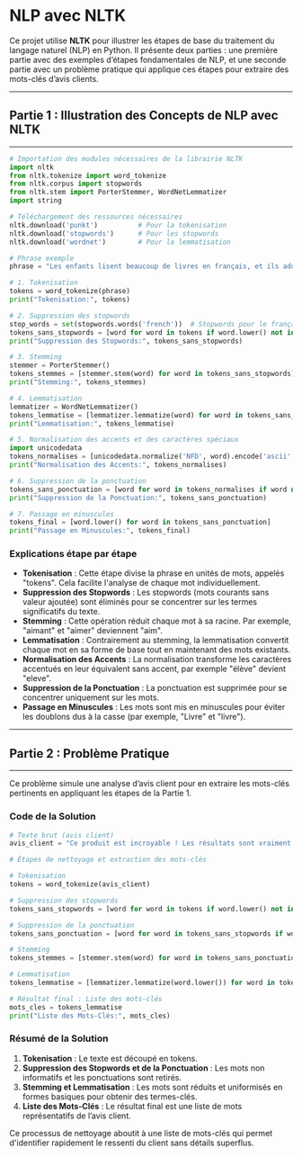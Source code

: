 # NLP avec NLTK

Ce projet utilise **NLTK** pour illustrer les étapes de base du traitement du langage naturel (NLP) en Python. Il présente deux parties : une première partie avec des exemples d’étapes fondamentales de NLP, et une seconde partie avec un problème pratique qui applique ces étapes pour extraire des mots-clés d’avis clients.


---
## Partie 1 : Illustration des Concepts de NLP avec NLTK
---

```python
# Importation des modules nécessaires de la librairie NLTK
import nltk
from nltk.tokenize import word_tokenize
from nltk.corpus import stopwords
from nltk.stem import PorterStemmer, WordNetLemmatizer
import string

# Téléchargement des ressources nécessaires
nltk.download('punkt')          # Pour la tokenisation
nltk.download('stopwords')      # Pour les stopwords
nltk.download('wordnet')        # Pour la lemmatisation

# Phrase exemple
phrase = "Les enfants lisent beaucoup de livres en français, et ils adorent ça ! C'était vraiment génial."

# 1. Tokenisation
tokens = word_tokenize(phrase)
print("Tokenisation:", tokens)

# 2. Suppression des stopwords
stop_words = set(stopwords.words('french'))  # Stopwords pour le français
tokens_sans_stopwords = [word for word in tokens if word.lower() not in stop_words]
print("Suppression des Stopwords:", tokens_sans_stopwords)

# 3. Stemming
stemmer = PorterStemmer()
tokens_stemmes = [stemmer.stem(word) for word in tokens_sans_stopwords]
print("Stemming:", tokens_stemmes)

# 4. Lemmatisation
lemmatizer = WordNetLemmatizer()
tokens_lemmatise = [lemmatizer.lemmatize(word) for word in tokens_sans_stopwords]
print("Lemmatisation:", tokens_lemmatise)

# 5. Normalisation des accents et des caractères spéciaux
import unicodedata
tokens_normalises = [unicodedata.normalize('NFD', word).encode('ascii', 'ignore').decode('utf-8') for word in tokens_sans_stopwords]
print("Normalisation des Accents:", tokens_normalises)

# 6. Suppression de la ponctuation
tokens_sans_ponctuation = [word for word in tokens_normalises if word not in string.punctuation]
print("Suppression de la Ponctuation:", tokens_sans_ponctuation)

# 7. Passage en minuscules
tokens_final = [word.lower() for word in tokens_sans_ponctuation]
print("Passage en Minuscules:", tokens_final)
```

### Explications étape par étape

- **Tokenisation** : Cette étape divise la phrase en unités de mots, appelés "tokens". Cela facilite l'analyse de chaque mot individuellement.
- **Suppression des Stopwords** : Les stopwords (mots courants sans valeur ajoutée) sont éliminés pour se concentrer sur les termes significatifs du texte.
- **Stemming** : Cette opération réduit chaque mot à sa racine. Par exemple, "aimant" et "aimer" deviennent "aim".
- **Lemmatisation** : Contrairement au stemming, la lemmatisation convertit chaque mot en sa forme de base tout en maintenant des mots existants.
- **Normalisation des Accents** : La normalisation transforme les caractères accentués en leur équivalent sans accent, par exemple "élève" devient "eleve".
- **Suppression de la Ponctuation** : La ponctuation est supprimée pour se concentrer uniquement sur les mots.
- **Passage en Minuscules** : Les mots sont mis en minuscules pour éviter les doublons dus à la casse (par exemple, "Livre" et "livre").

---
## Partie 2 : Problème Pratique
---

Ce problème simule une analyse d’avis client pour en extraire les mots-clés pertinents en appliquant les étapes de la Partie 1.

### Code de la Solution

```python
# Texte brut (avis client)
avis_client = "Ce produit est incroyable ! Les résultats sont vraiment visibles après une semaine d'utilisation. C'était efficace, et je suis très satisfait."

# Étapes de nettoyage et extraction des mots-clés

# Tokenisation
tokens = word_tokenize(avis_client)

# Suppression des stopwords
tokens_sans_stopwords = [word for word in tokens if word.lower() not in stop_words]

# Suppression de la ponctuation
tokens_sans_ponctuation = [word for word in tokens_sans_stopwords if word not in string.punctuation]

# Stemming
tokens_stemmes = [stemmer.stem(word) for word in tokens_sans_ponctuation]

# Lemmatisation
tokens_lemmatise = [lemmatizer.lemmatize(word.lower()) for word in tokens_stemmes]

# Résultat final : Liste des mots-clés
mots_cles = tokens_lemmatise
print("Liste des Mots-Clés:", mots_cles)
```

### Résumé de la Solution

1. **Tokenisation** : Le texte est découpé en tokens.
2. **Suppression des Stopwords et de la Ponctuation** : Les mots non informatifs et les ponctuations sont retirés.
3. **Stemming et Lemmatisation** : Les mots sont réduits et uniformisés en formes basiques pour obtenir des termes-clés.
4. **Liste des Mots-Clés** : Le résultat final est une liste de mots représentatifs de l’avis client.

Ce processus de nettoyage aboutit à une liste de mots-clés qui permet d'identifier rapidement le ressenti du client sans détails superflus.
